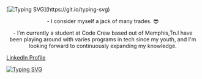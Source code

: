 [![Typing SVG](https://readme-typing-svg.demolab.com?font=Fira+Code&pause=1000&color=DA8306CD&multiline=true&random=false&width=435&lines=Greetings+I'm+Lakeesha!)](https://git.io/typing-svg)


<p align="center"> -  I consider myself a jack of many trades. 😎  </p>
<p align="center"> -  I'm currently a student at Code Crew based out of Memphis,Tn.I have been playing around with varies programs in tech since my youth, and I'm looking forward to continuously expanding my knowledge. </p>

[LinkedIn Profile](https://www.linkedin.com/in/lakeesha-johnson-a273b194/)


[![Typing SVG](https://readme-typing-svg.demolab.com?font=Fira+Code&pause=1000&color=C57005&multiline=true&random=false&width=435&lines=Quote+Of+The+Month%3A;%E2%80%9CDon%E2%80%99t+let+anybody+infiltrate+your+dream.%E2%80%9D;%E2%80%94+Erykah+Badu)](https://git.io/typing-svg)


